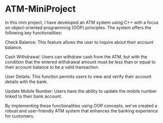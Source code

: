 # ATM-MiniProject
In this mini project, I have developed an ATM system using C++ with a focus on object-oriented programming (OOP) principles. The system offers the following key functionalities:

Check Balance: This feature allows the user to inquire about their account balance.

Cash Withdrawal: Users can withdraw cash from the ATM, but with the condition that the entered withdrawal amount must be less than or equal to their account balance to be a valid transaction.

User Details: This function permits users to view and verify their account details with the bank.

Update Mobile Number: Users have the ability to update the mobile number linked to their bank account.

By implementing these functionalities using OOP concepts, we've created a robust and user-friendly ATM system that enhances the banking experience for customers.
